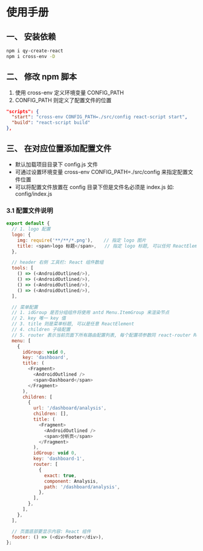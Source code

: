 # 使用手册

## 一、 安装依赖

```sh
npm i qy-create-react
npm i cross-env -D
```

## 二、 修改 npm 脚本

1. 使用 cross-env 定义环境变量 CONFIG_PATH
2. CONFIG_PATH 则定义了配置文件的位置

```json
"scripts": {
  "start": "cross-env CONFIG_PATH=./src/config react-script start",
  "build": "react-script build"
},
```

## 三、 在对应位置添加配置文件

- 默认加载项目目录下 config.js 文件
- 可通过设置环境变量 cross-env CONFIG_PATH=./src/config 来指定配置文件位置
- 可以将配置文件放置在 config 目录下但是文件名必须是 index.js 如: config/index.js

### 3.1 配置文件说明


```js
export default {
  // 1. logo 配置
  logo: {
    img: require('**/**/*.png'),    // 指定 logo 图片
    title: <span>logo 标题</span>,   // 指定 logo 标题, 可以任何 ReactElement
  },

  // header 右侧 工具栏: React 组件数组
  tools: [
    () => (<AndroidOutlined/>),
    () => (<AndroidOutlined/>),
    () => (<AndroidOutlined/>),
    () => (<AndroidOutlined/>),
  ],

  // 菜单配置
  // 1. idGroup 是否分组组件将使用 antd Menu.ItemGroup 来渲染节点
  // 2. key 唯一 key 值
  // 3. title 则是菜单标题, 可以是任意 ReactElement
  // 4. children 子级配置
  // 5. router 表示当前页面下所有路由配置列表, 每个配置项参数同 react-router Route 组件参数
  menu: [
    {
      idGroup: void 0,
      key: 'dashboard',
      title: (
        <Fragment>
          <AndroidOutlined />
          <span>Dashboard</span>
        </Fragment>
      ),
      children: [
        {
          url: '/dashboard/analysis',
          children: [],
          title: (
            <Fragment>
              <AndroidOutlined />
              <span>分析页</span>
            </Fragment>
          ),
          idGroup: void 0,
          key: 'dashboard-1',
          router: [
            {
              exact: true,
              component: Analysis,
              path: '/dashboard/analysis',
            },
          ],
        },
      ],
    },
  ],

  // 页面底部要显示内容: React 组件
  footer: () => (<div>footer</div>),
};

```
